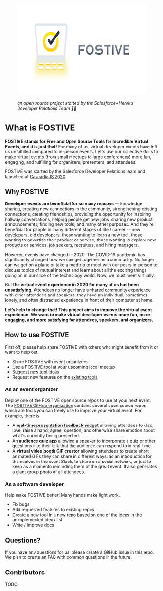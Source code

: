 <figure>
<p align="center">
<img src="images/logotype-horizontal.png" name="FOSTIVE header image" height="300px"/>
</p>
<figcaption style="font-style: italic;">an open source project started by the Salesforce+Heroku Developer Relations Team 💜💙</figcaption>
</figure>

# What is FOSTIVE

**FOSTIVE stands for Free and Open Source Tools for Incredible Virtual Events, and it is just that!** For many of us, virtual developer events have left us unfulfilled compared to in-person events. Let's use our collective skills to make virtual events (from small meetups to large conferences) more fun, engaging, and fulfilling for organizers, presenters, and attendees.

FOSTIVE was started by the Salesforce Developer Relations team and launched at [CascadiaJS 2020](https://2020.cascadiajs.com).

## Why FOSTIVE

**Developer events are beneficial for so many reasons** -- knowledge sharing, creating new connections in the community, strengthening existing connections, creating friendships, providing the opportunity for inspiring hallway conversations, helping people get new jobs, sharing new product announcements, finding new tools, and many other purposes. And they’re beneficial for people in many different stages of life / career -- new developers, old developers, those wanting to learn a new tool, those wanting to advertise their product or service, those wanting to explore new products or services, job seekers, recruiters, and hiring managers.

However, events have changed in 2020. The COVID-19 pandemic has significantly changed how we can get together as a community. No longer can we get on a plane or take a roadtrip to meet with our peers in-person to discuss topics of mutual interest and learn about all the exciting things going on in our slice of the technology world. Now, we must meet virtually.

But **the virtual event experience in 2020 for many of us has been unsatisfying**. Attendees no longer have a shared community experience with other attendees and speakers; they have an individual, sometimes lonely, and often distracted experience in front of their computer at home.

**Let’s help to change that! This project aims to improve the virtual event experience. We want to make virtual developer events more fun, more engaging, and more satisfying for attendees, speakers, and organizers.**

## How to use FOSTIVE

First off, please help share FOSTIVE with others who might benefit from it or want to help out.

* Share FOSTIVE with event organizers
* Use a FOSTIVE tool at your upcoming local meetup
* [Suggest new tool ideas](https://github.com/fostive/unimplemented-ideas)
* Request new features on the [existing tools](https://github.com/fostive)

### As an event organizer

Deploy one of the FOSTIVE open source repos to use at your next event. The [FOSTIVE GitHub organization](https://www.github.com/fostive) contains several open source repos which are tools you can freely use to improve your virtual event. For example, there is

* A [**real-time presentation feedback widget**](https://github.com/fostive/emote-server) allowing attendees to clap, love, raise a hand, agree, question, and otherwise share emotion about what's currently being presented.
* An **audience quiz app** allowing a speaker to incorporate a quiz or other questions into their talk that the audience can respond to in real-time.
* A **virtual video booth GIF creator** allowing attendees to create short animated GIFs they can share in different ways: as an introduction for themselves in the event Slack, to share on a social network, or just to keep as a momento reminding them of the great event. It also generates a giant group photo of all attendees.

### As a software developer

Help make FOSTIVE better! Many hands make light work.

* Fix bugs
* Add requested features to existing repos
* Create a new tool in a new repo based on one of the ideas in the unimplemented ideas list
* Write / improve docs

## Questions?

If you have any questions for us, please create a GitHub issue in this repo. We plan to create an FAQ with common questions in the future.

## Contributors

TODO

